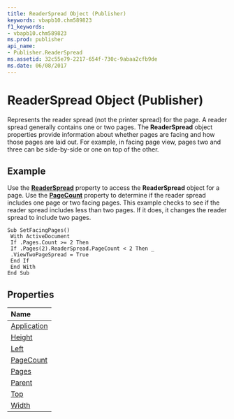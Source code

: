 ```yaml
---
title: ReaderSpread Object (Publisher)
keywords: vbapb10.chm589823
f1_keywords:
- vbapb10.chm589823
ms.prod: publisher
api_name:
- Publisher.ReaderSpread
ms.assetid: 32c55e79-2217-654f-730c-9abaa2cfb9de
ms.date: 06/08/2017
---
```



# ReaderSpread Object (Publisher)

Represents the reader spread (not the printer spread) for the page. A reader spread generally contains one or two pages. The  **ReaderSpread** object properties provide information about whether pages are facing and how those pages are laid out. For example, in facing page view, pages two and three can be side-by-side or one on top of the other.
 


## Example

Use the  **[ReaderSpread](Publisher.Page.ReaderSpread.md)** property to access the **ReaderSpread** object for a page. Use the **[PageCount](Publisher.ReaderSpread.PageCount.md)** property to determine if the reader spread includes one page or two facing pages. This example checks to see if the reader spread includes less than two pages. If it does, it changes the reader spread to include two pages.
 

 

```
Sub SetFacingPages() 
 With ActiveDocument 
 If .Pages.Count >= 2 Then 
 If .Pages(2).ReaderSpread.PageCount < 2 Then _ 
 .ViewTwoPageSpread = True 
 End If 
 End With 
End Sub
```


## Properties



|**Name**|
|:-----|
|[Application](Publisher.ReaderSpread.Application.md)|
|[Height](Publisher.ReaderSpread.Height.md)|
|[Left](Publisher.ReaderSpread.Left.md)|
|[PageCount](Publisher.ReaderSpread.PageCount.md)|
|[Pages](Publisher.ReaderSpread.Pages.md)|
|[Parent](Publisher.ReaderSpread.Parent.md)|
|[Top](Publisher.ReaderSpread.Top.md)|
|[Width](readerspread-width-property-publisher.md)|

